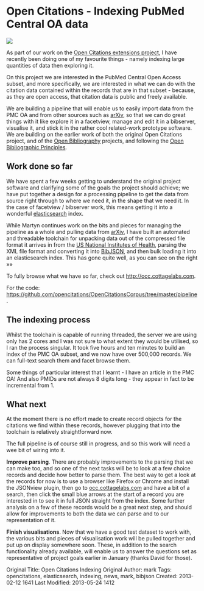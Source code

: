<div class="row-fluid">

<div class="span9">
<div class="hero-unit">
<h1>Open Citations - Indexing PubMed Central OA data</h1>
</div>
</div>

<div class="span3">
<div class="alert alert-success">
<a target="_blank" href="http://www.elasticsearch.org">
<img src="http://www.elasticsearch.org/content/uploads/2013/02/bonsai1.png">
</a>
</div>
</div>

</div>



<div class="row-fluid">

<div class="span12">

<p>As part of our work on the <a href="/projects/opencitations">Open Citations extensions project</a>, I have recently been doing one of my favourite things - namely indexing large quantities of data then exploring it.</p>

<p>On this project we are interested in the PubMed Central Open Access subset, and more specifically, we are interested in what we can do with the citation data contained within the records that are in that subset - because, as they are open access, that citation data is public and freely available.</p>

<p>We are building a pipeline that will enable us to easily import data from the PMC OA and from other sources such as <a target="_blank" href="http://arxiv.org">arXiv</a>, so that we can do great things with it like explore it in a facetview, manage and edit it in a bibserver, visualise it, and stick it in the rather cool related-work prototype software. We are building on the earlier work of both the original Open Citations project, and of the <a href="http://openbiblio.net">Open Bibliography</a> projects, and following the <a href="http://openbiblio.net/principles">Open Bibliographic Principles</a>.</p>

</div>

</div>



<div class="row-fluid">

<div class="span6">
<h2>Work done so far</h2>
<p>We have spent a few weeks getting to understand the original project software and clarifying some of the goals the project should achieve; we have put together a design for a processing pipeline to get the data from source right through to where we need it, in the shape that we need it. In the case of facetview / bibserver work, this means getting it into a wonderful <a href="http://www.elasticsearch.org">elasticsearch</a> index.</p>

<p>While Martyn continues work on the bits and pieces for managing the pipeline as a whole and pulling data from <a target="_blank" href="http://arxiv.org">arXiv</a>, I have built an automated and threadable toolchain for unpacking data out of the compressed file format it arrives in from the <a href="ftp://ftp.ncbi.nlm.nih.gov/pub/pmc">US National Institutes of Health</a>, parsing the XML file format and converting it into <a href="http://bibjson.org">BibJSON</a>, and then bulk loading it into an elasticsearch index. This has gone quite well, as you can see on the right &raquo;&raquo;</p>

<div class="alert alert-success">
<p>To fully browse what we have so far, check out <a href="http://occ.cottagelabs.com">http://occ.cottagelabs.com</a>.</p>

<p>For the code: <a href="https://github.com/opencitations/OpenCitationsCorpus/tree/master/pipeline">https://github.com/opencitations/OpenCitationsCorpus/tree/master/pipeline</a>.</p>
</div>

<h2>The indexing process</h2>

<p>Whilst the toolchain is capable of running threaded, the server we are using only has 2 cores and I was not sure to what extent they would be utilised, so I ran the process singular. It took five hours and ten minutes to build an index of the PMC OA subset, and we now have over 500,000 records. We can full-text search them and facet browse them.</p>

<p>Some things of particular interest that I learnt - I have an article in the PMC OA! And also PMIDs are not always 8 digits long - they appear in fact to be incremental from 1.</p>

<h2>What next</h2>

<p>At the moment there is no effort made to create record objects for the citations we find within these records, however plugging that into the toolchain is relatively straightforward now.</p>

<p>The full pipeline is of course still in progress, and so this work will need a wee bit of wiring into it.</p>

<p><strong>Improve parsing</strong>. There are probably improvements to the parsing that we can make too, and so one of the next tasks will be to look at a few choice records and decide how better to parse them. The best way to get a look at the records for now is to use a browser like Firefox or Chrome and install the JSONview plugin, then go to <a href="http://occ.cottagelabs.com">occ.cottagelabs.com</a> and have a bit of a search, then click the small blue arrows at the start of a record you are interested in to see it in full JSON straight from the index. Some further analysis on a few of these records would be a great next step, and should allow for improvements to both the data we can parse and to our representation of it.</p>

<p><strong>Finish visualisations</strong>. Now that we have a good test dataset to work with, the various bits and pieces of visualisation work will be pulled together and put up on display somewhere soon. These, in addition to the search functionality already available, will enable us to answer the questions set as representative of project goals earlier in January (thanks David for those).</p>

</div>

<div class="span6">

<script type="text/javascript">
jQuery(document).ready(function () {
    var o = {
        search_url: 'http://zoo-opencitations.zoo.ox.ac.uk:9200/occ/record/_search?',
        sharesave_link: false,
        paging:{
            size: 10
        }
    };
    $('.occ').facetview(o);
});
</script>

<div class="occ">
</div>

</div>

</div>





Original Title: Open Citations Indexing
Original Author: mark
Tags: opencitations, elasticsearch, indexing, news, mark, bibjson
Created: 2013-02-12 1641
Last Modified: 2013-05-24 1412
